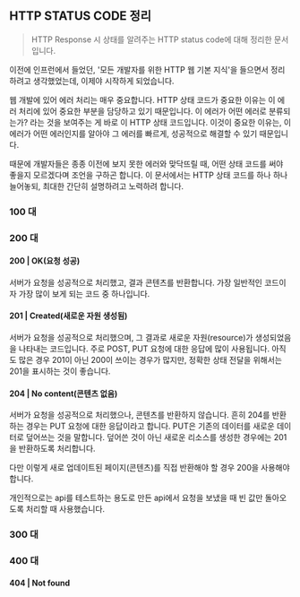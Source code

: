 ## HTTP STATUS CODE 정리

> HTTP Response 시 상태를 알려주는 HTTP status code에 대해 정리한 문서입니다.

이전에 인프런에서 들었던, '모든 개발자를 위한 HTTP 웹 기본 지식'을 들으면서 정리하려고 생각했었는데,  이제야 시작하게 되었습니다. 

웹 개발에 있어 에러 처리는 매우 중요합니다. HTTP 상태 코드가 중요한 이유는 이 에러 처리에 있어 중요한 부분을 담당하고 있기 때문입니다. 이 에러가 어떤 에러로 분류되는가? 라는 것을 보여주는 게 바로 이 HTTP 상태 코드입니다. 이것이 중요한 이유는, 이 에러가 어떤 에러인지를 알아야 그 에러를 빠르게, 성공적으로 해결할 수 있기 때문입니다. 

때문에 개발자들은 종종 이전에 보지 못한 에러와 맞닥뜨릴 때, 어떤 상태 코드를 써야 좋을지 모르겠다며 조언을 구하곤 합니다. 이 문서에서는 HTTP 상태 코드를 하나 하나 늘어놓되, 최대한 간단히 설명하려고 노력하려 합니다. 



### 100 대



### 200 대

#### 200 | OK(요청 성공)

서버가 요청을 성공적으로 처리했고, 결과 콘텐츠를 반환합니다. 가장 일반적인 코드이자 가장 많이 보게 되는 코드 중 하나입니다.

#### 201 | Created(새로운 자원 생성됨)

서버가 요청을 성공적으로 처리했으며, 그 결과로 새로운 자원(resource)가 생성되었음을 나타내는 코드입니다.  주로 POST, PUT 요청에 대한 응답에 많이 사용됩니다. 아직도 많은 경우 201이 아닌 200이 쓰이는 경우가 많지만, 정확한 상태 전달을 위해서는 201을 표시하는 것이 좋습니다.

#### 204 | No content(콘텐츠 없음)

서버가 요청을 성공적으로 처리했으나, 콘텐츠를 반환하지 않습니다. 흔히 204를 반환하는 경우는 PUT 요청에 대한 응답이라고 합니다.  PUT은 기존의 데이터를 새로운 데이터로 덮어쓰는 것을 말합니다. 덮어쓴 것이 아닌 새로운 리소스를 생성한 경우에는 201을 반환하도록 처리합니다. 

다만 이렇게 새로 업데이트된 페이지(콘텐츠)를 직접 반환해야 할 경우 200을 사용해야 합니다.

개인적으로는 api를 테스트하는 용도로 만든 api에서 요청을 보냈을 때 빈 값만 돌아오도록 처리할 때 사용했습니다.

### 300 대



### 400 대

#### 404 | Not found

